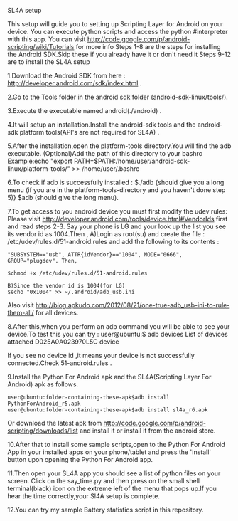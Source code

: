 SL4A setup

This setup will guide you to setting up Scripting Layer for Android on your device. 
You can execute python scripts and access the python #interpreter with this app.
You can visit http://code.google.com/p/android-scripting/wiki/Tutorials for more info
Steps 1-8 are the steps for installing the Android SDK.Skip these if you already have it or don't need it
Steps 9-12 are to install the SL4A setup


1.Download the Android SDK from here : http://developer.android.com/sdk/index.html .

2.Go to the Tools folder in the android sdk folder (android-sdk-linux/tools/).

3.Execute the executable named android(./android) .

4.It will setup an installation.Install the android-sdk tools and the android-sdk platform tools(API's are not required for SL4A) .


5.After the installation,open the platform-tools directory.You will find the adb executable.
  (Optional)Add the path of this directory to your bashrc
  Example:echo "export PATH=$PATH:/home/user/android-sdk-linux/platform-tools/" >> /home/user/.bashrc 


6.To check if adb is successfully installed :
    $./adb 
{should give you a long menu (if you are in the platform-tools-directory and you haven't done step 5)}
    $adb (should give the long menu).


7.To get access to you android device you must first modify the udev rules:
    Please visit http://developer.android.com/tools/device.html#VendorIds first and read steps 2-3.
    Say your phone is LG and your look up the list you see its vendor id as 1004.Then ,
	A)Login as root(su) and create the file : /etc/udev/rules.d/51-android.rules and add the following to its contents : 
	
	"SUBSYSTEM=="usb", ATTR{idVendor}=="1004", MODE="0666", GROUP="plugdev". Then,
	
	$chmod +x /etc/udev/rules.d/51-android.rules
	
	B)Since the vendor id is 1004(for LG)
	$echo "0x1004" >> ~/.android/adb_usb.ini

Also visit http://blog.apkudo.com/2012/08/21/one-true-adb_usb-ini-to-rule-them-all/ for all devices.


8.After this,when you perform an adb command you will be able to see your device.To test this you can try :
	user@ubuntu:$ adb devices
	List of devices attached 
	D025A0A023970L5C	device

If you see no device id ,it means your device is not successfully connected.Check 51-android.rules .


9.Install the Python For Android apk and the SL4A(Scripting Layer For Android) apk as follows.

	user@ubuntu:folder-containing-these-apk$adb install PythonForAndroid_r5.apk
	user@ubuntu:folder-containing-these-apk$adb install sl4a_r6.apk

Or download the latest apk from http://code.google.com/p/android-scripting/downloads/list and install it or install it from the android store.


10.After that to install some sample scripts,open to the Python For Android App in your installed apps on your phone/tablet
 and press the 'Install' button upon opening the Python For Android app.

11.Then open your SL4A app you should see a list of python files on your screen. Click on the say_time.py and then press on the 
  small shell terminal(black) icon on the extreme left of the menu that pops up.If you hear the time correctly,your Sl4A setup is complete.

12.You can try my sample Battery statistics script in this repository.
